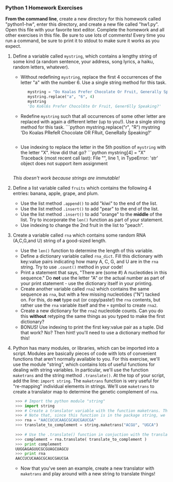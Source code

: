 ### Python 1 Homework Exercises

**From the command line**, create a new directory for this homework called "python1-hw", enter this directory, and create a new file called "hw1.py". Open this file with your favorite text editor.
Complete the homework and all other exercises in this file. Be sure to use lots of comments! Every time you run a command, be sure to print it to stdout to make sure it works as you expect.


1. Define a variable called `mystring`, which contains a lengthy string of some kind (a random sentence, your address, song lyrics, a haiku, random letters, whatever).

   - Without redefining `mystring`, replace the first 4 occurrences of the letter "a" with the number 6. Use a single string method for this task.
       ```python
          mystring = "Do Koalas Prefer Chocolate Or Fruit, Generally Speaking?" # taxonomy!
          mystring.replace("a", "6", 4)
          mystring
          'Do Ko6l6s Prefer Chocol6te Or Fruit, Gener6lly Speaking?'
      ```
      
   - Redefine `mystring` such that all occurrences of some other letter are replaced with again a different letter (up to you!). Use a single string method for this task.
         ```python
          mystring.replace("r", "R")
          mystring
          'Do Koalas PRefeR Chocolate OR FRuit, GeneRally Speaking?'
      ```
      
   - Use indexing to replace the letter in the 5th position of `mystring` with the letter "X". How did that go?
         ```python
          mystring[4] = "X"
          Traceback (most recent call last):
          File "<stdin>", line 1, in <module>
         TypeError: 'str' object does not support item assignment
      ```       
   *This doesn't work because strings are immutable!*

2. Define a list variable called `fruits` which contains the following 4 entries: banana, apple, grape, and plum.

   - Use the list method `.append()` to add "kiwi" to the end of the list.
   - Use the list method `.insert()` to add "pear" to the end of the list.
   - Use the list method `.insert()` to add "orange" to the **middle** of the list. Try to incorporate the `len()` function as part of your statement.
   - Use indexing to change the 2nd fruit in the list to "peach".

3. Create a variable called `rna` which contains some random RNA (A,C,G,and U) string of a good-sized length.
   - Use the `len()` function to determine the length of this variable.
   - Define a dictionary variable called `rna_dict`. Fill this dictionary with key:value pairs indicating how many A, C, G, and U are in the `rna` string. Try to use `.count()` method in your code!
   - Print a statement that says, "There are (some #) A nucleotides in this sequence." Do **not** use the letter "A" or the actual number as part of your print statement - use the dictionary itself in your printing.
   - Create another variable called `rna2` which contains the same sequence as `rna`, but with a few missing nucleotides ("N") tacked on. For this, do **not** type out (or copy/paste!) the `rna` contents, but rather use the `rna` variable itself and the `+` symbol to create `rna2`.
   - Create a new dictionary for the `rna2` nucleotide counts. Can you do this **without** retyping the same things as you typed to make the first dictionary?
   - BONUS! Use indexing to print the first key:value pair as a tuple. Did that work? No? Then hint! you'll need to use a dictionary method for this!
   
4. Python has many modules, or libraries, which can be imported into a script. Modules are basically pieces of code with lots of convenient functions that aren't normally available to you. For this exercise, we'll use the module "string", which contains lots of useful functions for dealing with string variables. In particular, we'll use the function `maketrans` and the string method `.translate()`.
   At the top of your script, add the line: `import string`. The `maketrans` function is very useful for "re-mapping" individual elements in strings. We'll use `maketrans` to create a translator map to determine the genetic complement of `rna`.
   
   ```python
    >>> # Import the python module "string"
    >>> import string
    >>> # Create a translator variable with the function maketrans. The function takes two string arguments, which should map 1:1.
    >>> # Note that, since this function is in the package string, we have to call it as "string.maketrans" (more on this notation in a few weeks!)
    >>> rna = "AACCUCUCAAGCGCAUCGAUCGA"
    >>> translate_to_complement = string.maketrans("ACGU", "UGCA") 
    
    >>> # Use the .translate() function in conjuction with the translator created with maketrans to determine the complement
    >>> complement = rna.translate( translate_to_complement )
    >>> print complement
    UUGGAGAGUUCGCGUAGCUAGCU
    >>> print rna
    AACCUCUCAAGCGCAUCGAUCGA

   ```
   
   - Now that you've seen an example, create a new translator with `maketrans` and play around with a new string to translate things!




